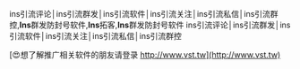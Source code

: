 ins引流评论│ins引流群发│ins引流软件│ins引流关注│ins引流私信│ins引流群控,**Ins**群发防封号软件,**Ins**拓客,**Ins**群发防封号软件
ins引流评论│ins引流群发│ins引流软件│ins引流关注│ins引流私信│ins引流群控

[😍想了解推广相关软件的朋友请登录 http://www.vst.tw](http://www.vst.tw)



